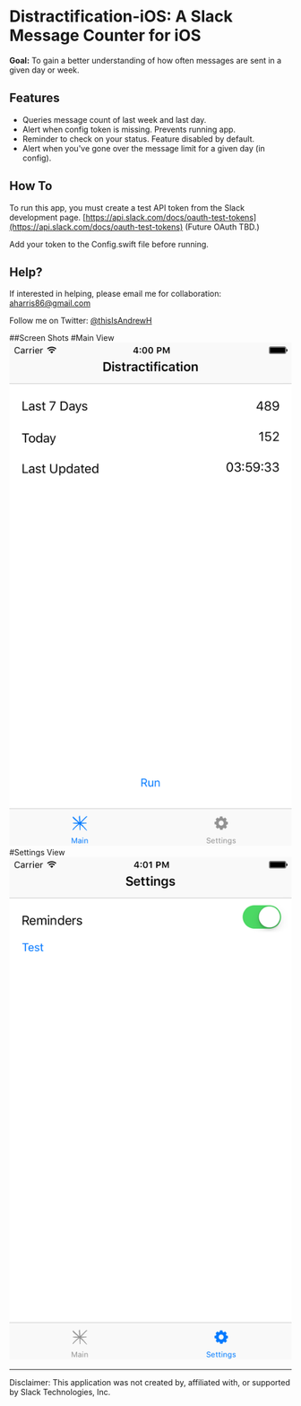 # Distractification-iOS: A Slack Message Counter for iOS #

**Goal:** To gain a better understanding of how often messages are sent in a given day or week.

## Features
* Queries message count of last week and last day.
* Alert when config token is missing. Prevents running app.
* Reminder to check on your status. Feature disabled by default.
* Alert when you've gone over the message limit for a given day (in config).

## How To
To run this app, you must create a test API token from the Slack development page. [https://api.slack.com/docs/oauth-test-tokens](https://api.slack.com/docs/oauth-test-tokens) (Future OAuth TBD.)

Add your token to the Config.swift file before running.

## Help?
If interested in helping, please email me for collaboration: <aharris86@gmail.com>

Follow me on Twitter: [@thisIsAndrewH](http://www.twitter.com/thisIsAndrewH)

##Screen Shots
#Main View
![main](https://raw.githubusercontent.com/thisIsAndrewH/Distractification-iOS/development/images/main.png)
#Settings View
![alt tag](https://raw.githubusercontent.com/thisIsAndrewH/Distractification-iOS/development/images/settings.png)


-----

Disclaimer: This application was not created by, affiliated with, or supported by Slack Technologies, Inc.